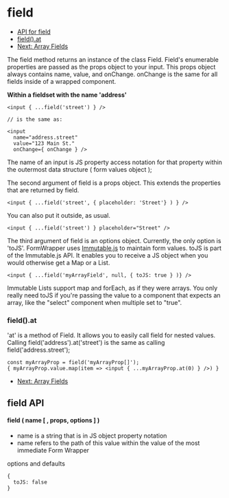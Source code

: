 # field

* [API for field](#API)
* [field().at](#fieldAt)
* [Next: Array Fields](./array-fields.md)


The field method returns an instance of the class Field.  Field's enumerable properties
are passed as the props object to your input.  This props object always
contains name, value, and onChange.  onChange is the same for all fields inside
of a wrapped component.

**Within a fieldset with the name 'address'**
```
<input { ...field('street') } />

// is the same as:

<input
  name="address.street"
  value="123 Main St."
  onChange={ onChange } />
```

The name of an input is JS property access notation for that property within the outermost
data structure ( form values object );

The second argument of field is a props object.  This extends the properties that
are returned by field.

```
<input { ...field('street', { placeholder: 'Street'} ) } />
```

You can also put it outside, as usual.

```
<input { ...field('street') } placeholder="Street" />
```

The third argument of field is an options object.  Currently, the only option is 'toJS'.
FormWrapper uses [Immutable.js](https://facebook.github.io/immutable-js/) to maintain
form values.  toJS is part of the Immutable.js API. It enables you to receive a JS object when you would otherwise get a Map or a List.

```
<input { ...field('myArrayField', null, { toJS: true } )} />
```

Immutable Lists support map and forEach, as if they were arrays.  You only really
need toJS if you're passing the value to a component that expects an array, like
the "select" component when multiple set to "true".


### <a name="fieldAt"></a>field().at

'at' is a method of Field.  It allows you to easily call field for nested values.
Calling field('address').at('street') is the same as calling field('address.street');

```
const myArrayProp = field('myArrayProp[]');
{ myArrayProp.value.map(item => <input { ...myArrayProp.at(0) } />) }
```

* [Next: Array Fields](./array-fields.md)


## <a name="API"></a>field API

#### field ( name [ , props,  options ] )

* name is a string that is in JS object property notation
* name refers to the path of this value within the value of the most immediate Form Wrapper

options and defaults
```
{
  toJS: false
}
```
